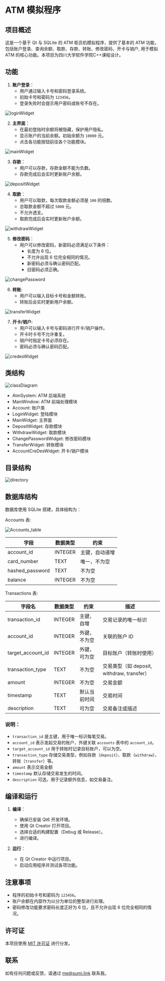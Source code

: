 # ATM 模拟程序

## 项目概述

这是一个基于 Qt 与 SQLite 的 ATM 柜员机模拟程序，提供了基本的 ATM 功能，包括账户登录、查询余额、取款、存款、转账、修改密码、开卡与销户, 用于模拟 ATM 的核心功能。本项目为四川大学软件学院C++课程设计。
## 功能

1. **账户登录**：
   - 用户通过输入卡号和密码登录系统。
   - 初始卡号和密码为 `123456`。
   - 登录失败时会提示用户密码或账号不存在。


  ![loginWidget](images/login.png)

2. **主界面**：
   - 在最初登陆时余额将被隐藏，保护用户隐私。
   - 显示账户的当前余额。初始余额为 `10000` 元。
   - 点击各功能按钮前往各个功能模块。


![mainWidget](images/mainWidget.png)

3. **存款**：
   - 用户可以存款，存款金额不能为负数。
   - 存款完成后会实时更新账户余额。


![depositWidget](images/deposit.png)

4. **取款**：
   - 用户可以取款，每次取款金额必须是 `100` 的倍数。
   - 总取款金额不超过 `5000` 元。
   - 不允许透支。
   - 取款完成后会实时更新账户余额。


![withdrawWidget](images/withdraw.png)



5. **修改密码**：
   - 用户可以修改密码，新密码必须满足以下条件：
     - 长度为 6 位。
     - 不允许出现 6 位完全相同的情况。
     - 新密码必须与确认密码匹配。
     - 旧密码必须正确。


![changePassword](images/changePwd.png)




6. **转账**:
   - 用户可以输入目标卡号和金额转账。
   - 转账后会实时更新用户余额。


![transferWidget](images/transfer.png)

7. **开卡/销户**:
   - 用户可以输入卡号与密码进行开卡/销户操作。
   - 开卡时卡号不允许重复。
   - 销户时指定卡号必须存在。
   - 密码必须与确认密码匹配。


![credesWidget](images/credes.png)

## 类结构

![classDiagram](images/classDiagram.png)


- AtmSystem: ATM 后端系统
- MainWindow: ATM 前端处理模块
- Account: 账户类
- LoginWidget: 登陆模块
- MainWidget: 主界面
- DepositWidget: 存款模块
- WithdrawWidget: 取款模块
- ChangePasswordWidget: 修改密码模块
- TransferWidget: 转账模块
- AccountCreDesWidget: 开卡/销户模块

## 目录结构

![directory](images/directories.png)

## 数据库结构

数据库使用 SQLite 搭建，具体结构为：

Accounts 表:

![Accounts_table](images/table_fields.png)

| 字段            | 数据类型       | 约束             |
|-----------------|----------------|------------------|
| account_id      | INTEGER        | 主键，自动递增   |
| card_number     | TEXT           | 唯一，不为空     |
| hashed_password | TEXT           | 不为空           |
| balance         | INTEGER        | 不为空           |



Transactions 表:

| 字段名            | 数据类型      | 约束             | 描述                       |
|--------------------|---------------|------------------|----------------------------|
| transaction_id     | INTEGER       | 主键，自增       | 交易记录的唯一标识         |
| account_id         | INTEGER       | 外键，不为空     | 关联的账户 ID              |
| target_account_id  | INTEGER       | 外键，可为空     | 目标账户（转账时使用）     |
| transaction_type   | TEXT          | 不为空           | 交易类型（如 deposit, withdraw, transfer） |
| amount             | INTEGER          | 不为空           | 交易金额                   |
| timestamp          | TEXT          | 默认当前时间     | 交易时间                   |
| description        | TEXT          | 可为空           | 交易备注或描述             |

### 说明：
- `transaction_id` 是主键，用于唯一标识每笔交易。
- `account_id` 表示发起交易的账户，外键关联 `accounts` 表中的 `account_id`。
- `target_account_id` 用于转账时记录目标账户，可以为空。
- `transaction_type` 存储交易类型，例如存款（`deposit`）、取款（`withdraw`）、转账（`transfer`）等。
- `amount` 表示交易金额
- `timestamp` 默认存储交易发生的时间。
- `description` 可选，用于记录额外信息，如交易备注。


## 编译和运行

1. **编译**：
   - 确保已安装 Qt6 开发环境。
   - 使用 Qt Creator 打开项目。
   - 选择合适的构建配置（Debug 或 Release）。
   - 进行编译。

2. **运行**：
   - 在 Qt Creator 中运行项目。
   - 启动应用程序并测试各项功能。

## 注意事项

- 程序的初始卡号和密码为 `123456`。
- 账户余额在内部作为以分为单位的整型进行处理。
- 密码修改功能要求密码长度正好为 6 位，且不允许出现 6 位完全相同的情况。

## 许可证

本项目使用 [MIT 许可证](LICENSE) 进行分发。

## 联系

如有任何问题或反馈，请通过 [me@sumi.link](mailto:me@sumi.link) 联系我。
